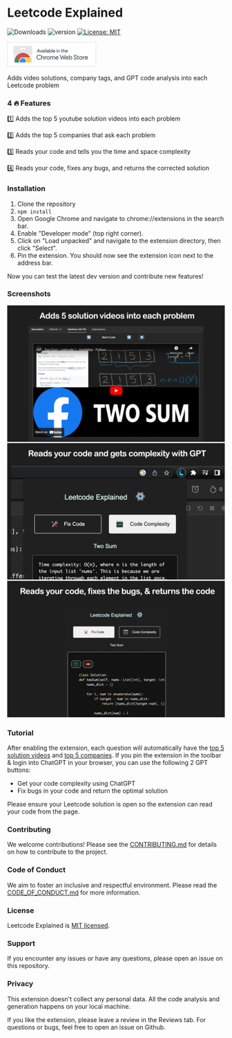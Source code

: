 # Leetcode Explained 

![Downloads](https://img.shields.io/chrome-web-store/users/cofoinjfjcpgcjiinjhcpomcjoalijbe) 
![version](https://img.shields.io/badge/version-2.0.2-blue) 
[![License: MIT](https://img.shields.io/badge/License-MIT-yellow.svg)](https://opensource.org/licenses/MIT)

[![Badge](src/assets/images/badge.png)](https://chrome.google.com/webstore/detail/leetcode-explained/cofoinjfjcpgcjiinjhcpomcjoalijbe)

Adds video solutions, company tags, and GPT code analysis into each Leetcode problem

### 4 🔥 Features

1️⃣ Adds the top 5 youtube solution videos into each problem

2️⃣ Adds the top 5 companies that ask each problem

3️⃣ Reads your code and tells you the time and space complexity

4️⃣ Reads your code, fixes any bugs, and returns the corrected solution

### Installation


1. Clone the repository
2. ``` npm install ```
3. Open Google Chrome and navigate to chrome://extensions in the search bar.
4. Enable "Developer mode" (top right corner).
5. Click on "Load unpacked" and navigate to the extension directory, then click "Select".
6. Pin the extension. You should now see the extension icon next to the address bar.

Now you can test the latest dev version and contribute new features!

### Screenshots

![Add Video](src/assets/images/screenshots/add-video.png)
![Code Complexity](src/assets/images/screenshots/get-complexity.png)
![Fix Code](src/assets/images/screenshots/fix-code.png)

### Tutorial

After enabling the extension, each question will automatically have the [top 5 solution videos](https://leetcode.com/problems/two-sum/solutions/) and [top 5 companies](https://leetcode.com/problems/two-sum/description/). If you pin the extension in the toolbar & login into ChatGPT in your browser, you can use the following 2 GPT buttons:

- Get your code complexity using ChatGPT
- Fix bugs in your code and return the optimal solution

Please ensure your Leetcode solution is open so the extension can read your code from the page.

### Contributing

We welcome contributions! Please see the [CONTRIBUTING.md](docs/CONTRIBUTING.md) for details on how to contribute to the project.

### Code of Conduct

We aim to foster an inclusive and respectful environment. Please read the [CODE_OF_CONDUCT.md](docs/CODE_OF_CONDUCT.md) for more information.

### License

Leetcode Explained is [MIT licensed](docs/LICENSE).

### Support

If you encounter any issues or have any questions, please open an issue on this repository.

### Privacy

This extension doesn't collect any personal data. All the code analysis and generation happens on your local machine.

If you like the extension, please leave a review in the Reviews tab. For questions or bugs, feel free to open an issue on Github.
